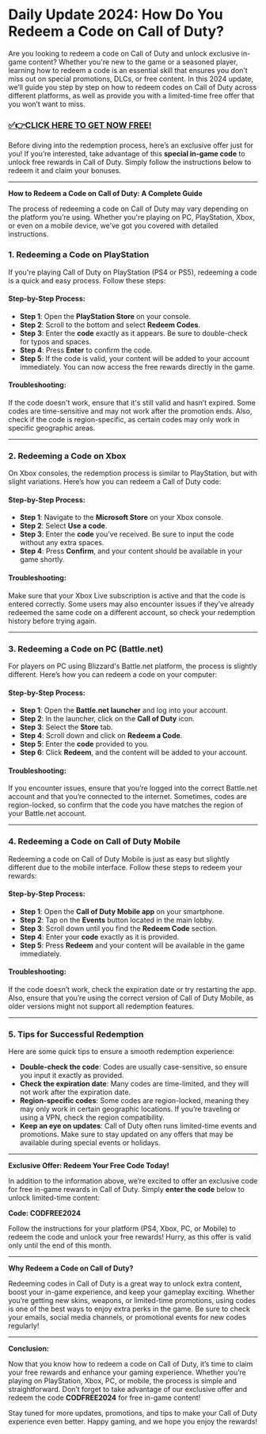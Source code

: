 # Daily Update 2024: How Do You Redeem a Code on Call of Duty?

Are you looking to redeem a code on Call of Duty and unlock exclusive in-game content? Whether you're new to the game or a seasoned player, learning how to redeem a code is an essential skill that ensures you don’t miss out on special promotions, DLCs, or free content. In this 2024 update, we’ll guide you step by step on how to redeem codes on Call of Duty across different platforms, as well as provide you with a limited-time free offer that you won’t want to miss.

### [✅👉CLICK HERE TO GET NOW FREE!](https://freeforyou.xyz/call/of/duty/go/)

Before diving into the redemption process, here’s an exclusive offer just for you! If you’re interested, take advantage of this **special in-game code** to unlock free rewards in Call of Duty. Simply follow the instructions below to redeem it and claim your bonuses. 

---

**How to Redeem a Code on Call of Duty: A Complete Guide**  

The process of redeeming a code on Call of Duty may vary depending on the platform you’re using. Whether you're playing on PC, PlayStation, Xbox, or even on a mobile device, we’ve got you covered with detailed instructions.

### 1. **Redeeming a Code on PlayStation**  

If you're playing Call of Duty on PlayStation (PS4 or PS5), redeeming a code is a quick and easy process. Follow these steps:

#### Step-by-Step Process:
- **Step 1**: Open the **PlayStation Store** on your console.
- **Step 2**: Scroll to the bottom and select **Redeem Codes**.
- **Step 3**: Enter the **code** exactly as it appears. Be sure to double-check for typos and spaces.
- **Step 4**: Press **Enter** to confirm the code.  
- **Step 5**: If the code is valid, your content will be added to your account immediately. You can now access the free rewards directly in the game.

#### Troubleshooting:
If the code doesn't work, ensure that it's still valid and hasn’t expired. Some codes are time-sensitive and may not work after the promotion ends. Also, check if the code is region-specific, as certain codes may only work in specific geographic areas.

---

### 2. **Redeeming a Code on Xbox**  

On Xbox consoles, the redemption process is similar to PlayStation, but with slight variations. Here’s how you can redeem a Call of Duty code:

#### Step-by-Step Process:
- **Step 1**: Navigate to the **Microsoft Store** on your Xbox console.
- **Step 2**: Select **Use a code**.
- **Step 3**: Enter the **code** you’ve received. Be sure to input the code without any extra spaces.
- **Step 4**: Press **Confirm**, and your content should be available in your game shortly.

#### Troubleshooting:
Make sure that your Xbox Live subscription is active and that the code is entered correctly. Some users may also encounter issues if they’ve already redeemed the same code on a different account, so check your redemption history before trying again.

---

### 3. **Redeeming a Code on PC (Battle.net)**  

For players on PC using Blizzard's Battle.net platform, the process is slightly different. Here’s how you can redeem a code on your computer:

#### Step-by-Step Process:
- **Step 1**: Open the **Battle.net launcher** and log into your account.
- **Step 2**: In the launcher, click on the **Call of Duty** icon.
- **Step 3**: Select the **Store** tab.
- **Step 4**: Scroll down and click on **Redeem a Code**.
- **Step 5**: Enter the **code** provided to you.
- **Step 6**: Click **Redeem**, and the content will be added to your account.

#### Troubleshooting:
If you encounter issues, ensure that you’re logged into the correct Battle.net account and that you’re connected to the internet. Sometimes, codes are region-locked, so confirm that the code you have matches the region of your Battle.net account.

---

### 4. **Redeeming a Code on Call of Duty Mobile**  

Redeeming a code on Call of Duty Mobile is just as easy but slightly different due to the mobile interface. Follow these steps to redeem your rewards:

#### Step-by-Step Process:
- **Step 1**: Open the **Call of Duty Mobile app** on your smartphone.
- **Step 2**: Tap on the **Events** button located in the main lobby.
- **Step 3**: Scroll down until you find the **Redeem Code** section.
- **Step 4**: Enter your **code** exactly as it is provided.
- **Step 5**: Press **Redeem** and your content will be available in the game immediately.

#### Troubleshooting:
If the code doesn’t work, check the expiration date or try restarting the app. Also, ensure that you’re using the correct version of Call of Duty Mobile, as older versions might not support all redemption features.

---

### 5. **Tips for Successful Redemption**  

Here are some quick tips to ensure a smooth redemption experience:

- **Double-check the code**: Codes are usually case-sensitive, so ensure you input it exactly as provided.
- **Check the expiration date**: Many codes are time-limited, and they will not work after the expiration date.
- **Region-specific codes**: Some codes are region-locked, meaning they may only work in certain geographic locations. If you’re traveling or using a VPN, check the region compatibility.
- **Keep an eye on updates**: Call of Duty often runs limited-time events and promotions. Make sure to stay updated on any offers that may be available during special events or holidays.

---

**Exclusive Offer: Redeem Your Free Code Today!**  

In addition to the information above, we’re excited to offer an exclusive code for free in-game rewards in Call of Duty. Simply **enter the code** below to unlock limited-time content:

**Code: CODFREE2024**

Follow the instructions for your platform (PS4, Xbox, PC, or Mobile) to redeem the code and unlock your free rewards! Hurry, as this offer is valid only until the end of this month.

---

**Why Redeem a Code on Call of Duty?**  

Redeeming codes in Call of Duty is a great way to unlock extra content, boost your in-game experience, and keep your gameplay exciting. Whether you’re getting new skins, weapons, or limited-time promotions, using codes is one of the best ways to enjoy extra perks in the game. Be sure to check your emails, social media channels, or promotional events for new codes regularly!

---

**Conclusion:**

Now that you know how to redeem a code on Call of Duty, it’s time to claim your free rewards and enhance your gaming experience. Whether you’re playing on PlayStation, Xbox, PC, or mobile, the process is simple and straightforward. Don’t forget to take advantage of our exclusive offer and redeem the code **CODFREE2024** for free in-game content!

Stay tuned for more updates, promotions, and tips to make your Call of Duty experience even better. Happy gaming, and we hope you enjoy the rewards!
